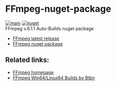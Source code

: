 # FFmpeg-nuget-package
[![main](https://github.com/Zerpico/FFmpeg-nuget-package/actions/workflows/package.yml/badge.svg)](https://github.com/Zerpico/FFmpeg-nuget-package/actions/workflows/package.yml)
[![nuget](https://img.shields.io/nuget/v/FFmpeg.runtime.svg)](https://www.nuget.org/packages/FFmpeg.runtime/)  
FFmpeg v.6.1.1 Auto-Builds nuget package

- [FFmpeg latest release](https://github.com/Zerpico/FFmpeg-nuget-package/releases/latest)
- [FFmpeg nuget package](https://www.nuget.org/packages/FFMpeg.runtime)

## Related links:
- [FFmpeg homepage](https://ffmpeg.org/)
- [FFmpeg Win64/Linux64 Builds by Btbn](https://github.com/BtbN/FFmpeg-Builds)
